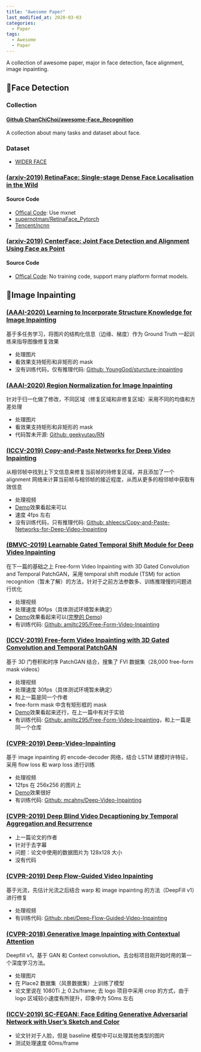 ```yaml
---
title: "Awesome Paper"
last_modified_at: 2020-03-03
categories:
  - Paper
tags:
  - Awesome
  - Paper
---
```


A collection of awesome paper, major in face detection, face alignment, image inpainting.

## :fallen_leaf:Face Detection

### Collection

#### [Github ChanChiChoi/awesome-Face_Recognition](https://github.com/ChanChiChoi/awesome-Face_Recognition#datasets)

A collection about many tasks and dataset about face.

### Dataset

- [WIDER FACE](http://shuoyang1213.me/WIDERFACE/)

### [(arxiv-2019) RetinaFace: Single-stage Dense Face Localisation in the Wild](https://arxiv.org/abs/1905.00641)

#### Source Code

- [Offical Code](https://github.com/deepinsight/insightface/tree/master/RetinaFace): Use mxnet
- [supernotman/RetinaFace_Pytorch](https://github.com/supernotman/RetinaFace_Pytorch)
- [Tencent/ncnn](https://github.com/Tencent/ncnn/blob/master/examples/retinaface.cpp)

### [(arxiv-2019) CenterFace: Joint Face Detection and Alignment Using Face as Point](https://arxiv.org/abs/1911.03599)

#### Source Code

- [Offical Code](https://github.com/Star-Clouds/CenterFace): No training code, support many platform format models.

## :fallen_leaf:Image Inpainting

### [(AAAI-2020) Learning to Incorporate Structure Knowledge for Image Inpainting](https://arxiv.org/abs/2002.04170)

基于多任务学习，将图片的结构化信息（边缘、梯度）作为 Ground Truth 一起训练来指导图像修复效果

- 处理图片
- 看效果支持矩形和非矩形的 mask
- 没有训练代码，仅有推理代码: [Github: YoungGod/sturcture-inpainting](https://github.com/YoungGod/sturcture-inpainting)

### [(AAAI-2020) Region Normalization for Image Inpainting](https://arxiv.org/abs/1911.10375)

针对于归一化做了修改，不同区域（修复区域和非修复区域）采用不同的均值和方差处理

- 处理图片
- 看效果支持矩形和非矩形的 mask
- 代码暂未开源: [Github: geekyutao/RN](https://github.com/geekyutao/RN)

### [(ICCV-2019) Copy-and-Paste Networks for Deep Video Inpainting](https://arxiv.org/abs/1908.11587)

从相邻帧中找到上下文信息来修复当前帧的待修复区域，并且添加了一个 alignment 网络来计算当前帧与相邻帧的接近程度，从而从更多的相邻帧中获取有效信息

- 处理视频
- [Demo](https://www.youtube.com/watch?v=bxerAkHAttE&feature=youtu.be)效果看起来可以
- 速度 4fps 左右
- 没有训练代码，只有推理代码: [Github: shleecs/Copy-and-Paste-Networks-for-Deep-Video-Inpainting](https://github.com/shleecs/Copy-and-Paste-Networks-for-Deep-Video-Inpainting)

### [(BMVC-2019) Learnable Gated Temporal Shift Module for Deep Video Inpainting](https://arxiv.org/abs/1907.01131)

在下一篇的基础之上 Free-form Video Inpainting with 3D Gated Convolution and Temporal PatchGAN，采用 temporal shift module (TSM) for action recognition（暂未了解）的方法，针对于之前方法参数多、训练推理慢的问题进行优化

- 处理视频
- 处理速度 80fps（具体测试环境暂未确定）
- [Demo](https://www.youtube.com/watch?v=87Vh1HDBjD0&list=PLPoVtv-xp_dL5uckIzz1PKwNjg1yI0I94&index=32&t=0s)效果看起来可以([完整的 Demo](https://drive.google.com/drive/folders/1zMRqkDsv2X2BZ3lygRX3TiAc16qmCkJO))
- 有训练代码: [Github: amjltc295/Free-Form-Video-Inpainting](https://github.com/amjltc295/Free-Form-Video-Inpainting)

### [(ICCV-2019) Free-form Video Inpainting with 3D Gated Convolution and Temporal PatchGAN](https://arxiv.org/abs/1904.10247)

基于 3D 门卷积和时序 PatchGAN 结合，搜集了 FVI 数据集（28,000 free-form mask videos）

- 处理视频
- 处理速度 30fps（具体测试环境暂未确定）
- 和上一篇是同一个作者
- free-form mask 中含有矩形框的 mask
- [Demo](http://bit.ly/2Fu1n6b)效果看起来还行，在上一篇中有对于实验
- 有训练代码: [Github: amjltc295/Free-Form-Video-Inpainting](https://github.com/amjltc295/Free-Form-Video-Inpainting)，和上一篇是同一个仓库

### [(CVPR-2019) Deep-Video-Inpainting](https://arxiv.org/abs/1905.01639)

基于 image inpainting 的 encode-decoder 网络，结合 LSTM 建模时许特征，采用 flow loss 和 warp loss 进行训练

- 处理视频
- 12fps 在 256x256 的图片上
- [Demo](https://www.youtube.com/watch?time_continue=9&v=RtThGNTvkjY&feature=emb_logo)效果很好
- 有训练代码: [Github: mcahny/Deep-Video-Inpainting](https://github.com/mcahny/Deep-Video-Inpainting)

### [(CVPR-2019) Deep Blind Video Decaptioning by Temporal Aggregation and Recurrence](https://sites.google.com/view/bvdnet/)

- 上一篇论文的作者
- 针对于去字幕
- 问题：论文中使用的数据图片为 128x128 大小
- 没有代码

### [(CVPR-2019) Deep Flow-Guided Video Inpainting](https://arxiv.org/abs/1905.02884)

基于光流，先估计光流之后结合 warp 和 image inpainting 的方法（DeepFill v1）进行修复

- 处理视频
- 有训练代码: [Github: nbei/Deep-Flow-Guided-Video-Inpainting](https://github.com/nbei/Deep-Flow-Guided-Video-Inpainting)

### [(CVPR-2018) Generative Image Inpainting with Contextual Attention](https://arxiv.org/pdf/1801.07892.pdf)

Deepfill v1，基于 GAN 和 Context convolution。去台标项目刚开始时用的第一个深度学习方法。

- 处理图片
- 在 Place2 数据集（风景数据集）上训练了模型
- 论文里说在 1080Ti 上 0.2s/frame; 去 logo 项目中采用 crop 的方式，由于 logo 区域较小速度有所提升，印象中为 50ms 左右

### [(ICCV-2019) SC-FEGAN: Face Editing Generative Adversarial Network with User’s Sketch and Color](https://arxiv.org/pdf/1902.06838.pdf)

- 论文针对于人脸，但是 baseline 模型中可以处理其他类型的图片
- 测试处理速度 60ms/frame
